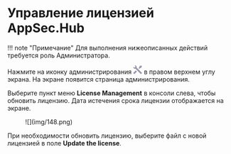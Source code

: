 # Управление лицензией AppSec.Hub

!!! note "Примечание"
    Для выполнения нижеописанных действий требуется роль Администратора.

Нажмите на иконку администрирования ![](img/1.png) в правом верхнем углу экрана. На экране появится страница администрирования.

Выберите пункт меню **License Management** в консоли слева, чтобы обновить лицензию. Дата истечения срока лицензии отображается на экране.

<figure markdown>![](img/148.png)</figure>

При необходимости обновить лицензию, выберите файл с новой лицензией в поле **Update the license**.